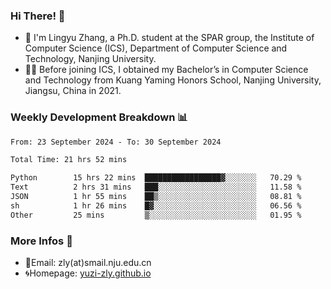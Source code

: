 ### Hi There! 👋 
- 🐳 I'm Lingyu Zhang, a Ph.D. student at the SPAR group, the Institute of Computer Science (ICS), Department of Computer Science and Technology, Nanjing University.
- 🧑‍🎓 Before joining ICS, I obtained my Bachelor’s in Computer Science and Technology from Kuang Yaming Honors School, Nanjing University, Jiangsu, China in 2021.

### Weekly Development Breakdown :bar_chart:

<!--START_SECTION:waka-->

```txt
From: 23 September 2024 - To: 30 September 2024

Total Time: 21 hrs 52 mins

Python        15 hrs 22 mins  █████████████████▓░░░░░░░   70.29 %
Text          2 hrs 31 mins   ███░░░░░░░░░░░░░░░░░░░░░░   11.58 %
JSON          1 hr 55 mins    ██▒░░░░░░░░░░░░░░░░░░░░░░   08.81 %
sh            1 hr 26 mins    █▓░░░░░░░░░░░░░░░░░░░░░░░   06.56 %
Other         25 mins         ▒░░░░░░░░░░░░░░░░░░░░░░░░   01.95 %
```

<!--END_SECTION:waka-->

<!--
### Github Contributions :octocat:

![](https://raw.githubusercontent.com/yuzi-zly/yuzi-zly/output/github-contribution-grid-snake.svg)              
-->

### More Infos 📖

- 📧Email: zly(at)smail.nju.edu.cn
- 🌀Homepage: [yuzi-zly.github.io](https://yuzi-zly.github.io/)
